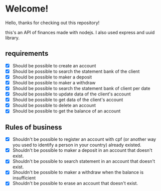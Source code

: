 # Welcome! 

Hello, thanks for checking out this repository!

this's an API of finances made with nodejs. I also used express and uuid library.
## requirements

- [x] Should be possible to create an account 
- [x] Should be possible to search the statement bank of the client
- [x] Should be possible to maker a deposit
- [x] Should be possible to maker a withdraw
- [x] Should be possible to search the statement bank of client per date
- [x] Should be possible to update data of the client's account 
- [x] Should be possible to get data of the client's account
- [x] Should be possible to delete an account
- [x] Should be possible to get the balance of an account

## Rules of business

- [x] Shouldn't be possible to register an account with cpf (or another way you used to identify a person in your country) already existed.
- [x] Shouldn't be possible to maker a deposit in an account that doesn't exist.
- [x] Shouldn't be possible to search statement in an account that doesn't exist.
- [x] Shouldn't be possible to maker a withdraw when the balance is insufficient
- [x] Shouldn't be possible to erase an account that doesn't exist.
